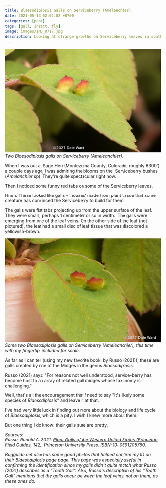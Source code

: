```yaml
---
title: Blaesodiplosis Galls on Serviceberry (Amelanchier)
date: 2021-05-13 02:02:02 +0700
categories: [post]
tags: [gall, insect, fly]
image: images/IMG_8717.jpg
description: Looking at strange growths on Serviceberry leaves in southwestern Colorado
---
```


![picture](images/IMG_8717.jpg)
*Two _Blaesodiplosis_ galls on Serviceberry (_Ameleanchier_).*

When I was out at Sage Hen (Montezuma County, Colorado, roughly 6300') a couple days ago, I was admiring the blooms on the  Serviceberry bushes (_Amelanchier_ sp). They're quite spectacular right now.

Then I noticed some funny red tabs on some of the Serviceberry leaves.

Hmm. These looked like galls - ‘houses’ made from plant tissue that some creature has convinced the Serviceberry to build for them.


The galls were flat tabs projecting up from the upper surface of the leaf. They were small,  perhaps 1 centimeter or so in width.  The galls were emerging from one of the leaf veins. On the other side of the leaf (not pictured), the leaf had a small disc of leaf tissue that was discolored a yellowish-brown.

![picture](images/IMG_8718.jpg)
*Same two _Blaesodiplosis_ galls on Serviceberry (Ameleanchier), this time with my fingertip  included for scale.*

As far as I can tell (using my new favorite book, by Russo (2021)), these are galls created by one of the Midges in the genus _Blaesodiplosis_.

Russo (2021) says: "For reasons not well understood, service-berry has become host to an array of related gall midges whose taxonomy is challenging."

Well, that's all the encouragement that _I_ need to say "It's likely some species of _Blaesodiplosis_" and leave it at that.

I've had very little luck in finding out more about the biology and life cycle of _Blaesodiplosis,_ which is a pity. I wish I knew more about them.

But one thing I do know: their galls sure are pretty.

_Sources:_  
_Russo, Ronald A. 2021. [Plant Galls of the Western United States (Princeton Field Guides, 142)](https://www.amazon.com/Western-United-States-Princeton-Guides/dp/0691205760?psc=1). Princeton University Press. ISBN-10: 0691205760._

_Bugguide.net also has some good photos that helped confirm my ID on their [Blaesodiplosis page](https://bugguide.net/node/view/544626/bgimage) page. This page was especially useful in confirming the identification since my galls didn't quite match what Russo (2021) describes as a "Tooth Gall". Also, Russo's description of his "Tooth Gall" mentions that the galls occur between the leaf veins, not on them, as these ones do._